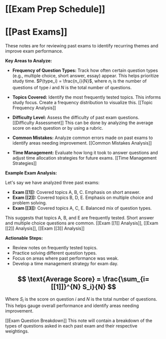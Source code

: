 # [[Exam Prep Schedule]]
# [[Past Exams]]

These notes are for reviewing past exams to identify recurring themes and improve exam performance.

**Key Areas to Analyze:**

* **Frequency of Question Types:**  Track how often certain question types (e.g., multiple choice, short answer, essay) appear.  This helps prioritize study time.  $P(type_i) = \frac{n_i}{N}$, where $n_i$ is the number of questions of type $i$ and $N$ is the total number of questions.

* **Topics Covered:**  Identify the most frequently tested topics.  This informs study focus.  Create a frequency distribution to visualize this. [[Topic Frequency Analysis]]

* **Difficulty Level:** Assess the difficulty of past exam questions. [[Difficulty Assessment]]  This can be done by analyzing the average score on each question or by using a rubric.

* **Common Mistakes:** Analyze common errors made on past exams to identify areas needing improvement. [[Common Mistakes Analysis]]

* **Time Management:**  Evaluate how long it took to answer questions and adjust time allocation strategies for future exams. [[Time Management Strategies]]


**Example Exam Analysis:**

Let's say we have analyzed three past exams:

* **Exam [[1]]:**  Covered topics A, B, C.  Emphasis on short answer.
* **Exam [[2]]:** Covered topics B, D, E. Emphasis on multiple choice and problem solving.
* **Exam [[3]]:** Covered topics A, C, E. Balanced mix of question types.

This suggests that topics A, B, and E are frequently tested. Short answer and multiple choice questions are common. [[Exam [[1]] Analysis]], [[Exam [[2]] Analysis]], [[Exam [[3]] Analysis]]


**Actionable Steps:**

* Review notes on frequently tested topics.
* Practice solving different question types.
* Focus on areas where past performance was weak.
* Develop a time management strategy for exam day.


## $$ \text{Average Score} = \frac{\sum_{i=[[1]]}^{N} S_i}{N} $$

Where $S_i$ is the score on question $i$ and $N$ is the total number of questions.  This helps gauge overall performance and identify areas needing improvement.


[[Exam Question Breakdown]]  This note will contain a breakdown of the types of questions asked in each past exam and their respective weightings.
